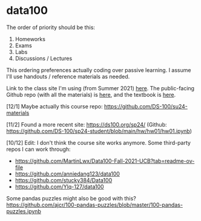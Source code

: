# data100

The order of priority should be this:

1. Homeworks
2. Exams
3. Labs
4. Discussions / Lectures

This ordering preferences actually coding over passive learning. I assume I'll use handouts / reference materials as needed.

Link to the class site I'm using (from Summer 2021) [here](https://ds100.org/su21/). The public-facing Github repo (with all the materials) is [here](https://github.com/DS-100/su21), and the textbook is [here](https://github.com/DS-100/textbook).

[12/1] Maybe actually this course repo: https://github.com/DS-100/su24-materials

[11/2] Found a more recent site: https://ds100.org/sp24/ (Github: https://github.com/DS-100/sp24-student/blob/main/hw/hw01/hw01.ipynb)

[10/12] Edit: I don't think the course site works anymore. Some third-party repos I can work through: 
- https://github.com/MartinLwx/Data100-Fall-2021-UCB?tab=readme-ov-file
- https://github.com/anniedang123/data100
- https://github.com/stucky384/Data100
- https://github.com/Ylq-127/data100

Some pandas puzzles might also be good with this? 
https://github.com/ajcr/100-pandas-puzzles/blob/master/100-pandas-puzzles.ipynb

